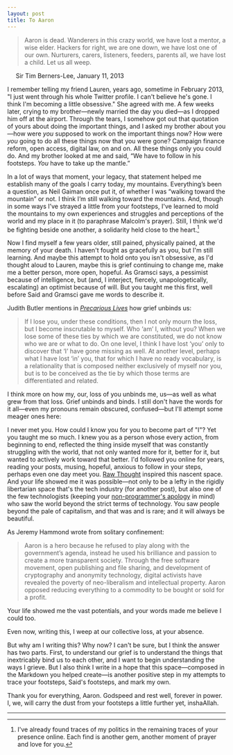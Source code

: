 ```yaml
---
layout: post
title: To Aaron
---
```

>Aaron is dead. Wanderers in this crazy world, we have lost a mentor, a wise elder. Hackers for right, we are one down, we have lost one of our own. Nurturers, carers, listeners, feeders, parents all, we have lost a child. Let us all weep.

&nbsp;&nbsp;&nbsp;&nbsp;&nbsp;Sir Tim Berners-Lee, January 11, 2013

I remember telling my friend Lauren, years ago, sometime in February 2013, "I just went through his whole Twitter profile.  I can't believe he's gone.  I think I'm becoming a little obsessive."  She agreed with me.  A few weeks later, crying to my brother—newly married the day you died—as I dropped him off at the airport.  Through the tears, I somehow got out that quotation of yours about doing the important things, and I asked my brother about you—how were *you* supposed to work on the important things now? How were *you* going to do all these things now that you were gone?  Campaign finance reform, open access, digital law, on and on.  All these things only you could do.  And my brother looked at me and said, “We have to follow in his footsteps.  *You* have to take up the mantle.”

In a lot of ways that moment, your legacy, that statement helped me establish many of the goals I carry today, my mountains.  Everything’s been a question, as Neil Gaiman once put it, of whether I was “walking toward the mountain” or not.  I think I’m still walking toward the mountains.  And, though in some ways I’ve strayed a little from your footsteps, I've learned to mold the mountains to my own experiences and struggles and perceptions of the world and my place in it (to paraphrase Malcolm's prayer).  Still, I think we'd be fighting beside one another, a solidarity held close to the heart.[^1]

Now I find myself a few years older, still pained, physically pained, at the memory of your death.  I haven't fought as gracefully as you, but I'm still learning.  And maybe this attempt to hold onto you isn't obsessive, as I'd thought aloud to Lauren, maybe this is grief continuing to change me, make me a better person, more open, hopeful.  As Gramsci says, a pessimist because of intelligence, but (and, I interject, fiercely, unapologetically, escalating) an optimist because of will.  But you taught me this first, well before Said and Gramsci gave me words to describe it.

Judith Butler mentions in [*Precarious Lives*](http://www.jauzey.com/quotes/judith-butler-precarious-life) how grief unbinds us:

>If I lose you, under these conditions, then I not only mourn the loss, but I become inscrutable to myself. Who ‘am’ I, without you? When we lose some of these ties by which we are constituted, we do not know who we are or what to do. On one level, I think I have lost ‘you’ only to discover that ‘I’ have gone missing as well. At another level, perhaps what I have lost ‘in’ you, that for which I have no ready vocabulary, is a relationality that is composed neither exclusively of myself nor you, but is to be conceived as the tie by which those terms are differentiated and related.

I think more on how my, our, loss of you unbinds me, us—as well as what grew from that loss.  Grief unbinds and binds. I still don't have the words for it all—even my pronouns remain obscured, confused—but I'll attempt some meager ones here:

I never met you.  How could I know you for you to become part of "I"?  Yet you taught me so much.  I knew you as a person whose every action, from beginning to end, reflected the thing inside myself that was constantly struggling with the world, that not only wanted more for it, better for it, but wanted to actively work toward that better.  I'd followed you online for years, reading your posts, musing, hopeful, anxious to follow in your steps, perhaps even one day meet you.  [Raw Thought](http://www.aaronsw.com/weblog/) inspired this nascent space.  And your life showed me it was possible—not only to be a lefty in the rigidly libertarian space that's the tech industry (for another post), but also one of the few technologists (keeping your [non-programmer's apology](http://www.aaronsw.com/weblog/nonapology) in mind) who saw the world beyond the strict terms of technology.  You saw people beyond the pale of capitalism, and that was and is rare; and it will always be beautiful.  

As Jeremy Hammond wrote from solitary confinement: 

>Aaron is a hero because he refused to play along with the government’s agenda, instead he used his brilliance and passion to create a more transparent society. Through the free software movement, open publishing and file sharing, and development of cryptography and anonymity technology, digital activists have revealed the poverty of neo-liberalism and intellectual property. Aaron opposed reducing everything to a commodity to be bought or sold for a profit.

Your life showed me the vast potentials, and your words made me believe I could too.

Even now, writing this, I weep at our collective loss, at your absence. 

But why am I writing this?  Why now?  I can't be sure, but I think the answer has two parts.  First, to understand our grief is to understand the things that inextricably bind us to each other, and I want to begin understanding the ways I grieve. But I also think I write in a hope that this space—composed in the Markdown you helped create—is another positive step in my attempts to trace your footsteps, Said's footsteps, and mark my own.   

Thank you for everything, Aaron. Godspeed and rest well, forever in power. I, we, will carry the dust from your footsteps a little further yet, inshaAllah.

------------------------------

[^1]: I've already found traces of my politics in the remaining traces of your presence online.  Each find is another gem, another moment of prayer and love for you.